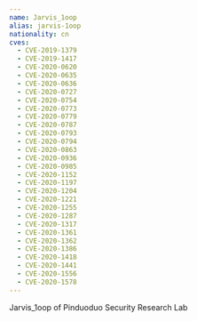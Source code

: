 ```yaml
---
name: Jarvis_1oop
alias: jarvis-1oop
nationality: cn
cves:
  - CVE-2019-1379
  - CVE-2019-1417
  - CVE-2020-0620
  - CVE-2020-0635
  - CVE-2020-0636
  - CVE-2020-0727
  - CVE-2020-0754
  - CVE-2020-0773
  - CVE-2020-0779
  - CVE-2020-0787
  - CVE-2020-0793
  - CVE-2020-0794
  - CVE-2020-0863
  - CVE-2020-0936
  - CVE-2020-0985
  - CVE-2020-1152
  - CVE-2020-1197
  - CVE-2020-1204
  - CVE-2020-1221
  - CVE-2020-1255
  - CVE-2020-1287
  - CVE-2020-1317
  - CVE-2020-1361
  - CVE-2020-1362
  - CVE-2020-1386
  - CVE-2020-1418
  - CVE-2020-1441
  - CVE-2020-1556
  - CVE-2020-1578
---
```

Jarvis_1oop of Pinduoduo Security Research Lab
